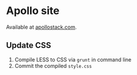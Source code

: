 # Apollo site
Available at [apollostack.com](http://apollostack.com).

## Update CSS
1. Compile LESS to CSS via `grunt` in command line
2. Commit the compiled `style.css`
